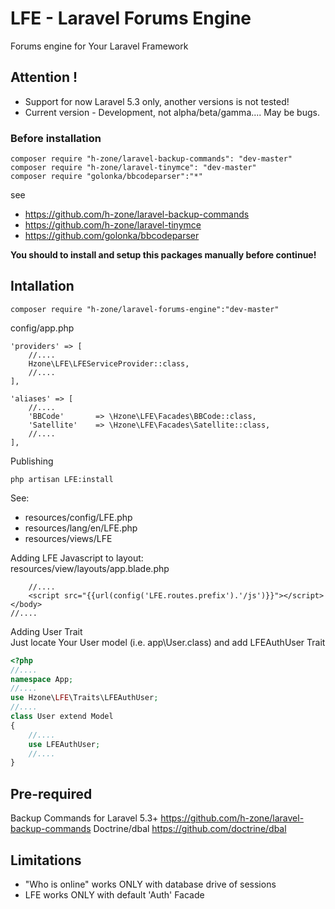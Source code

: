 # LFE - Laravel Forums Engine
Forums engine for Your Laravel Framework

## Attention !
- Support for now Laravel 5.3 only, another versions is not tested!
- Current version - Development, not alpha/beta/gamma.... May be bugs.

### Before installation
```
composer require "h-zone/laravel-backup-commands": "dev-master"
composer require "h-zone/laravel-tinymce": "dev-master"
composer require "golonka/bbcodeparser":"*"

```
see
- https://github.com/h-zone/laravel-backup-commands
- https://github.com/h-zone/laravel-tinymce
- https://github.com/golonka/bbcodeparser

**You should to install and setup this packages manually before continue!**


## Intallation
```
composer require "h-zone/laravel-forums-engine":"dev-master"
```

config/app.php
```
'providers' => [
    //....
    Hzone\LFE\LFEServiceProvider::class,
    //....
],
```
```
'aliases' => [
    //....
    'BBCode'       => \Hzone\LFE\Facades\BBCode::class,
    'Satellite'    => \Hzone\LFE\Facades\Satellite::class,
    //....
],
```

Publishing
```
php artisan LFE:install
```
See:
* resources/config/LFE.php
* resources/lang/en/LFE.php
* resources/views/LFE

Adding LFE Javascript to layout:<br />
resources/view/layouts/app.blade.php
```
    //....
    <script src="{{url(config('LFE.routes.prefix').'/js')}}"></script>
</body>
//....
```

Adding User Trait<br />
Just locate Your User model (i.e. app\User.class)
and add LFEAuthUser Trait
```php
<?php
//....
namespace App;
//....
use Hzone\LFE\Traits\LFEAuthUser;
//....
class User extend Model
{
    //....
    use LFEAuthUser;
    //....
}
```

## Pre-required
Backup Commands for Laravel 5.3+ https://github.com/h-zone/laravel-backup-commands
Doctrine/dbal https://github.com/doctrine/dbal

## Limitations
- "Who is online" works ONLY with database drive of sessions
- LFE works ONLY with default 'Auth' Facade
